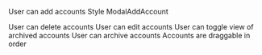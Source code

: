 User can add accounts
  Style ModalAddAccount



User can delete accounts
User can edit accounts
User can toggle view of archived accounts
User can archive accounts
Accounts are draggable in order